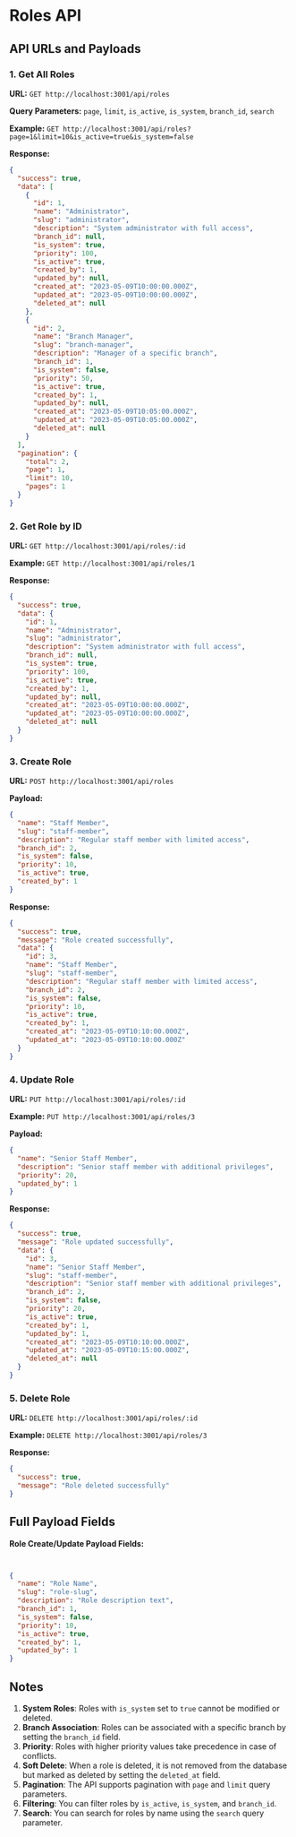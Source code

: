 # Roles API

## API URLs and Payloads

### 1. Get All Roles

**URL:** `GET http://localhost:3001/api/roles`

**Query Parameters:** `page`, `limit`, `is_active`, `is_system`, `branch_id`, `search`

**Example:** `GET http://localhost:3001/api/roles?page=1&limit=10&is_active=true&is_system=false`

**Response:**
```json
{
  "success": true,
  "data": [
    {
      "id": 1,
      "name": "Administrator",
      "slug": "administrator",
      "description": "System administrator with full access",
      "branch_id": null,
      "is_system": true,
      "priority": 100,
      "is_active": true,
      "created_by": 1,
      "updated_by": null,
      "created_at": "2023-05-09T10:00:00.000Z",
      "updated_at": "2023-05-09T10:00:00.000Z",
      "deleted_at": null
    },
    {
      "id": 2,
      "name": "Branch Manager",
      "slug": "branch-manager",
      "description": "Manager of a specific branch",
      "branch_id": 1,
      "is_system": false,
      "priority": 50,
      "is_active": true,
      "created_by": 1,
      "updated_by": null,
      "created_at": "2023-05-09T10:05:00.000Z",
      "updated_at": "2023-05-09T10:05:00.000Z",
      "deleted_at": null
    }
  ],
  "pagination": {
    "total": 2,
    "page": 1,
    "limit": 10,
    "pages": 1
  }
}
```

### 2. Get Role by ID

**URL:** `GET http://localhost:3001/api/roles/:id`

**Example:** `GET http://localhost:3001/api/roles/1`

**Response:**
```json
{
  "success": true,
  "data": {
    "id": 1,
    "name": "Administrator",
    "slug": "administrator",
    "description": "System administrator with full access",
    "branch_id": null,
    "is_system": true,
    "priority": 100,
    "is_active": true,
    "created_by": 1,
    "updated_by": null,
    "created_at": "2023-05-09T10:00:00.000Z",
    "updated_at": "2023-05-09T10:00:00.000Z",
    "deleted_at": null
  }
}
```

### 3. Create Role

**URL:** `POST http://localhost:3001/api/roles`

**Payload:**
```json
{
  "name": "Staff Member",
  "slug": "staff-member",
  "description": "Regular staff member with limited access",
  "branch_id": 2,
  "is_system": false,
  "priority": 10,
  "is_active": true,
  "created_by": 1
}
```

**Response:**
```json
{
  "success": true,
  "message": "Role created successfully",
  "data": {
    "id": 3,
    "name": "Staff Member",
    "slug": "staff-member",
    "description": "Regular staff member with limited access",
    "branch_id": 2,
    "is_system": false,
    "priority": 10,
    "is_active": true,
    "created_by": 1,
    "created_at": "2023-05-09T10:10:00.000Z",
    "updated_at": "2023-05-09T10:10:00.000Z"
  }
}

```

### 4. Update Role

**URL:** `PUT http://localhost:3001/api/roles/:id`

**Example:** `PUT http://localhost:3001/api/roles/3`

**Payload:**
```json
{
  "name": "Senior Staff Member",
  "description": "Senior staff member with additional privileges",
  "priority": 20,
  "updated_by": 1
}
```

**Response:**
```json
{
  "success": true,
  "message": "Role updated successfully",
  "data": {
    "id": 3,
    "name": "Senior Staff Member",
    "slug": "staff-member",
    "description": "Senior staff member with additional privileges",
    "branch_id": 2,
    "is_system": false,
    "priority": 20,
    "is_active": true,
    "created_by": 1,
    "updated_by": 1,
    "created_at": "2023-05-09T10:10:00.000Z",
    "updated_at": "2023-05-09T10:15:00.000Z",
    "deleted_at": null
  }
}
```

### 5. Delete Role

**URL:** `DELETE http://localhost:3001/api/roles/:id`

**Example:** `DELETE http://localhost:3001/api/roles/3`

**Response:**
```json
{
  "success": true,
  "message": "Role deleted successfully"
}
```

## Full Payload Fields

**Role Create/Update Payload Fields:**
```json


{
  "name": "Role Name",
  "slug": "role-slug",
  "description": "Role description text",
  "branch_id": 1,
  "is_system": false,
  "priority": 10,
  "is_active": true,
  "created_by": 1,
  "updated_by": 1
}


```

## Notes

1. **System Roles**: Roles with `is_system` set to `true` cannot be modified or deleted.
2. **Branch Association**: Roles can be associated with a specific branch by setting the `branch_id` field.
3. **Priority**: Roles with higher priority values take precedence in case of conflicts.
4. **Soft Delete**: When a role is deleted, it is not removed from the database but marked as deleted by setting the `deleted_at` field.
5. **Pagination**: The API supports pagination with `page` and `limit` query parameters.
6. **Filtering**: You can filter roles by `is_active`, `is_system`, and `branch_id`.
7. **Search**: You can search for roles by name using the `search` query parameter.


